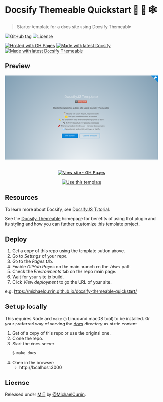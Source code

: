 # Docsify Themeable Quickstart 📒 🎨 🕸
> Starter template for a docs site using Docsify Themeable

[![GitHub tag](https://img.shields.io/github/tag/MichaelCurrin/docsify-themeable-quickstart)](https://github.com/MichaelCurrin/docsify-themeable-quickstart/tags/?include_prereleases&sort=semver)
[![License](https://img.shields.io/badge/License-MIT-blue)](#license)

[![Hosted with GH Pages](https://img.shields.io/badge/Hosted_with-GitHub_Pages-blue?logo=github&logoColor=white)](https://pages.github.com/)
[![Made with latest Docsify](https://img.shields.io/npm/v/docsify/latest?label=docsify)](https://docsify.js.org/)
[![Made with latest Docsify Themeable](https://img.shields.io/npm/v/docsify-themeable/latest?label=docsify-themeable)](https://jhildenbiddle.github.io/docsify-themeable/)


## Preview

<div align="center">
    <a href="https://michaelcurrin.github.io/docsify-themeable-quickstart/">
        <img src="/sample.png" alt="Sample screenshot" title="Sample screenshot" width="600" />
    </a>
</div>

<br>

<div align="center">

[![View site - GH Pages](https://img.shields.io/badge/View_site-GH_Pages-blue?style=for-the-badge)](https://michaelcurrin.github.io/docsify-themeable-quickstart/)

[![Use this template](https://img.shields.io/badge/Generate-Use_this_template-2ea44f?style=for-the-badge)](https://github.com/MichaelCurrin/docsify-themeable-quickstart/generate)

</div>


## Resources

To learn more about Docsify, see [DocsifyJS Tutorial](https://michaelcurrin.github.io/docsify-js-tutorial/).

See the [Docsify Themeable](https://jhildenbiddle.github.io/docsify-themeable/) homepage for benefits of using that plugin and its styling and how you can further customize this template project.


## Deploy

1. Get a copy of this repo using the template button above.
2. Go to _Settings_ of your repo.
3. Go to the _Pages_ tab.
4. Enable _GitHub Pages_ on the main branch on the `/docs` path.
5. Check the _Environments_ tab on the repo main page.
6. Wait for your site to build.
7. Click _View deployment_ to go the URL of your site.

e.g. https://michaelcurrin.github.io/docsify-themeable-quickstart/



## Set up locally

This requires Node and `make` (a Linux and macOS tool) to be installed. Or your preferred way of serving the [docs](/docs/) directory as static content.

1. Get of a copy of this repo or use the original one.
2. Clone the repo.
3. Start the docs server.
    ```sh
    $ make docs
    ```
4. Open in the browser:
    - http://localhost:3000


## License

Released under [MIT](/LICENSE) by [@MichaelCurrin](https://github.com/MichaelCurrin).
